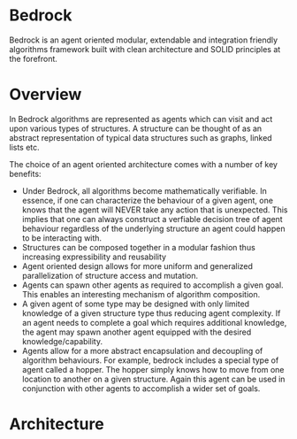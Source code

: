 # Bedrock
Bedrock is an agent oriented modular, extendable and integration friendly algorithms framework built with clean architecture and SOLID principles at the forefront. 

# Overview

In Bedrock algorithms are represented as agents which can visit and act upon various types of structures. A structure can be thought of as an abstract representation of typical data structures such as graphs, linked lists etc.

The choice of an agent oriented architecture comes with a number of key benefits:

* Under Bedrock, all algorithms become mathematically verifiable. In essence, if one can characterize the behaviour of a given agent, one knows that the agent will NEVER take any action that is unexpected. This implies that one can always construct a verfiable decision tree of agent behaviour regardless of the underlying structure an agent could happen to be interacting with.
* Structures can be composed together in a modular fashion thus increasing expressibility and reusability
* Agent oriented design allows for more uniform and generalized parallelization of structure access and mutation. 
* Agents can spawn other agents as required to accomplish a given goal. This enables an interesting mechanism of algorithm composition.
* A given agent of some type may be designed with only limited knowledge of a given structure type thus reducing agent complexity. If an agent needs to complete a goal which requires additional knowledge, the agent may spawn another agent equipped with the desired knowledge/capability.
* Agents allow for a more abstract encapsulation and decoupling of algorithm behaviours. For example, bedrock includes a special type of agent called a hopper. The hopper simply knows how to move from one location to another on a given structure. Again this agent can be used in conjunction with other agents to accomplish a wider set of goals.

# Architecture